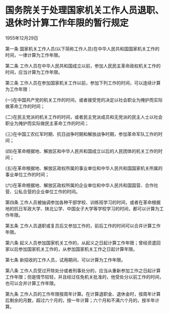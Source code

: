 # 国务院关于处理国家机关工作人员退职、退休时计算工作年限的暂行规定

1955年12月29日 

<!-- INFO END -->

第一条 国家机关工作人员(以下简称工作人员)在中华人民共和国国家机关工作的时间，一律计算为工作年限。

第二条 工作人员在中华人民共和国成立以前，参加人民民主革命政权机关工作的时间，应当计算为工作年限。

第三条 工作人员在参加国家机关工作以前，参加下列工作的时间，可以连续计算为工作年限：

(一)在中国共产党的机关工作的时间，或者接受党的决定以社会职业为掩护而实际做革命工作的时间；

(二)在民主党派的机关工作的时间，或者民主党派成员和无党派的民主人士以社会职业为掩护而实际做民主革命工作的时间；

(三)在中国工农红军时期、抗日战争时期和解放战争时期，参加革命军队工作的时间；

(四)在革命根据地、解放区和中华人民共和国成立以后的人民团体的机关工作的时间；

(五)在革命根据地、解放区政权所属的事业单位和中华人民共和国国家机关所属的事业单位工作的时间；

(六)在革命根据地、解放区政权所属的企业单位和中华人民共和国国营、合作社营、公私合营的企业单位工作的时间。

第四条 工作人员被抽调参加各种干部学校、训练班学习的时间，或者在革命根据地的抗日军政大学、陕北公学、中国女子大学等学校学习的时间，都可以计算为工作年限。

第五条 工作人员退职或复员后又参加工作的，前后工作的时间可以合并计算工作年限。

第六条 起义人员参加国家机关工作的，从起义之日起计算工作年限；曾经资遣回家以后参加国家机关工作的，从参加国家机关工作之日起计算年限。

第七条 新招收的工作人员，试用期间，可以计算为工作年限。

第八条 工作人员受过开除处分或者刑事处分的，应当从重新参加工作之日起计算工作年限；但是情节较轻，并且经过任免机关批准的，他受处分以前工作的时间，也可以合并计算工作年限。

第九条 工作人员的工作年限按周年计算。在计算退职金、退休金时，按周年计算后剩余的月数，超过六个月的，按一年计算；六个月和不满六个月的，按半年计算。